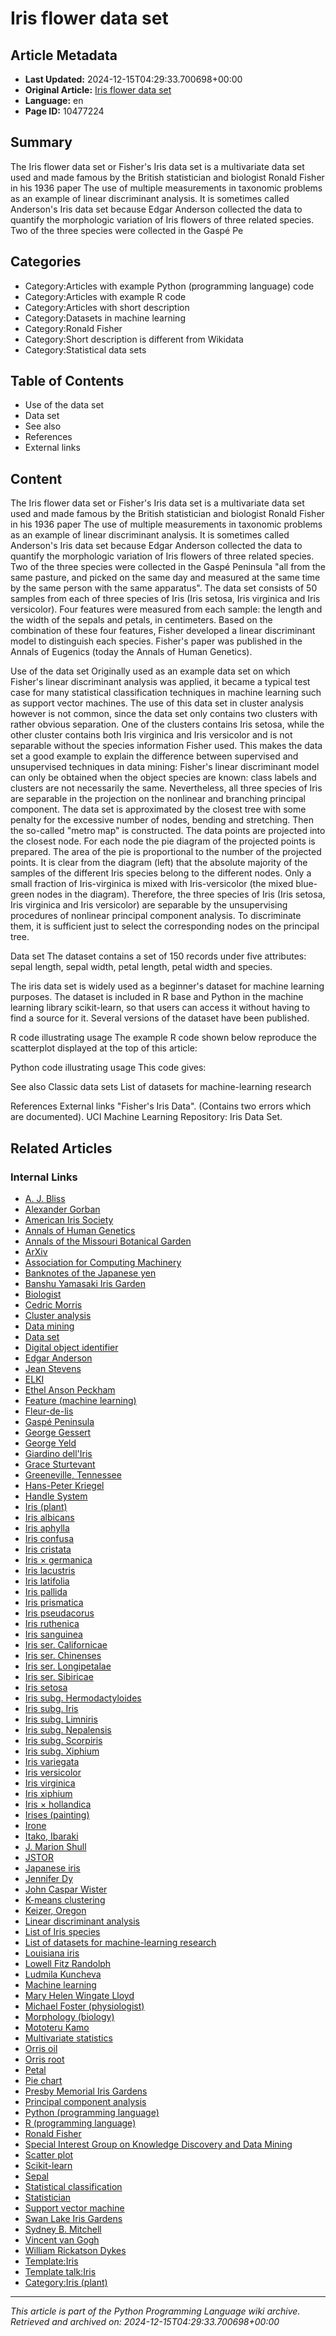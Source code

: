 # Iris flower data set

## Article Metadata

- **Last Updated:** 2024-12-15T04:29:33.700698+00:00
- **Original Article:** [Iris flower data set](https://en.wikipedia.org/wiki/Iris_flower_data_set)
- **Language:** en
- **Page ID:** 10477224

## Summary

The Iris flower data set or Fisher's Iris data set is a multivariate data set used and made famous by the British statistician and biologist Ronald Fisher in his 1936 paper The use of multiple measurements in taxonomic problems as an example of linear discriminant analysis. It is sometimes called Anderson's Iris data set because Edgar Anderson collected the data to quantify the morphologic variation of Iris flowers of three related species. Two of the three species were collected in the Gaspé Pe

## Categories

- Category:Articles with example Python (programming language) code
- Category:Articles with example R code
- Category:Articles with short description
- Category:Datasets in machine learning
- Category:Ronald Fisher
- Category:Short description is different from Wikidata
- Category:Statistical data sets

## Table of Contents

- Use of the data set
- Data set
- See also
- References
- External links

## Content

The Iris flower data set or Fisher's Iris data set is a multivariate data set used and made famous by the British statistician and biologist Ronald Fisher in his 1936 paper The use of multiple measurements in taxonomic problems as an example of linear discriminant analysis. It is sometimes called Anderson's Iris data set because Edgar Anderson collected the data to quantify the morphologic variation of Iris flowers of three related species. Two of the three species were collected in the Gaspé Peninsula "all from the same pasture, and picked on the same day and measured at the same time by the same person with the same apparatus".
The data set consists of 50 samples from each of three species of Iris (Iris setosa, Iris virginica and Iris versicolor). Four features were measured from each sample: the length and the width of the sepals and petals, in centimeters. Based on the combination of these four features, Fisher developed a linear discriminant model to distinguish each species. Fisher's paper was published in the Annals of Eugenics (today the Annals of Human Genetics).

Use of the data set
Originally used as an example data set on which Fisher's linear discriminant analysis was applied, it became a typical test case for many statistical classification techniques in machine learning such as support vector machines.
The use of this data set in cluster analysis however is not common, since the data set only contains two clusters with rather obvious separation. One of the clusters contains Iris setosa, while the other cluster contains both Iris virginica and Iris versicolor and is not separable without the species information Fisher used. This makes the data set a good example to explain the difference between supervised and unsupervised techniques in data mining: Fisher's linear discriminant model can only be obtained when the object species are known: class labels and clusters are not necessarily the same.
Nevertheless, all three species of Iris are separable in the projection on the nonlinear and branching principal component. The data set is approximated by the closest tree with some penalty for the excessive number of nodes, bending and stretching. Then the so-called "metro map" is constructed. The data points are projected into the closest node. For each node the pie diagram of the projected points is prepared. The area of the pie is proportional to the number of the projected points. It is clear from the diagram (left) that the absolute majority of the samples of the different Iris species belong to the different nodes. Only a small fraction of Iris-virginica is mixed with Iris-versicolor (the mixed blue-green nodes in the diagram). Therefore, the three species of Iris (Iris setosa, Iris virginica and Iris versicolor) are separable by the unsupervising procedures of nonlinear principal component analysis. To discriminate them, it is sufficient just to select the corresponding nodes on the principal tree.

Data set
The dataset contains a set of 150 records under five attributes: sepal length, sepal width, petal length, petal width and species.

The iris data set is widely used as a beginner's dataset for machine learning purposes. The dataset is included in R base and Python in the machine learning library scikit-learn, so that users can access it without having to find a source for it.
Several versions of the dataset have been published.

R code illustrating usage
The example R code shown below reproduce the scatterplot displayed at the top of this article:

Python code illustrating usage
This code gives:

See also
Classic data sets
List of datasets for machine-learning research

References
External links
"Fisher's Iris Data". (Contains two errors which are documented). UCI Machine Learning Repository: Iris Data Set.

## Related Articles

### Internal Links

- [A. J. Bliss](https://en.wikipedia.org/wiki/A._J._Bliss)
- [Alexander Gorban](https://en.wikipedia.org/wiki/Alexander_Gorban)
- [American Iris Society](https://en.wikipedia.org/wiki/American_Iris_Society)
- [Annals of Human Genetics](https://en.wikipedia.org/wiki/Annals_of_Human_Genetics)
- [Annals of the Missouri Botanical Garden](https://en.wikipedia.org/wiki/Annals_of_the_Missouri_Botanical_Garden)
- [ArXiv](https://en.wikipedia.org/wiki/ArXiv)
- [Association for Computing Machinery](https://en.wikipedia.org/wiki/Association_for_Computing_Machinery)
- [Banknotes of the Japanese yen](https://en.wikipedia.org/wiki/Banknotes_of_the_Japanese_yen)
- [Banshu Yamasaki Iris Garden](https://en.wikipedia.org/wiki/Banshu_Yamasaki_Iris_Garden)
- [Biologist](https://en.wikipedia.org/wiki/Biologist)
- [Cedric Morris](https://en.wikipedia.org/wiki/Cedric_Morris)
- [Cluster analysis](https://en.wikipedia.org/wiki/Cluster_analysis)
- [Data mining](https://en.wikipedia.org/wiki/Data_mining)
- [Data set](https://en.wikipedia.org/wiki/Data_set)
- [Digital object identifier](https://en.wikipedia.org/wiki/Digital_object_identifier)
- [Edgar Anderson](https://en.wikipedia.org/wiki/Edgar_Anderson)
- [Jean Stevens](https://en.wikipedia.org/wiki/Jean_Stevens)
- [ELKI](https://en.wikipedia.org/wiki/ELKI)
- [Ethel Anson Peckham](https://en.wikipedia.org/wiki/Ethel_Anson_Peckham)
- [Feature (machine learning)](https://en.wikipedia.org/wiki/Feature_(machine_learning))
- [Fleur-de-lis](https://en.wikipedia.org/wiki/Fleur-de-lis)
- [Gaspé Peninsula](https://en.wikipedia.org/wiki/Gasp%C3%A9_Peninsula)
- [George Gessert](https://en.wikipedia.org/wiki/George_Gessert)
- [George Yeld](https://en.wikipedia.org/wiki/George_Yeld)
- [Giardino dell'Iris](https://en.wikipedia.org/wiki/Giardino_dell%27Iris)
- [Grace Sturtevant](https://en.wikipedia.org/wiki/Grace_Sturtevant)
- [Greeneville, Tennessee](https://en.wikipedia.org/wiki/Greeneville,_Tennessee)
- [Hans-Peter Kriegel](https://en.wikipedia.org/wiki/Hans-Peter_Kriegel)
- [Handle System](https://en.wikipedia.org/wiki/Handle_System)
- [Iris (plant)](https://en.wikipedia.org/wiki/Iris_(plant))
- [Iris albicans](https://en.wikipedia.org/wiki/Iris_albicans)
- [Iris aphylla](https://en.wikipedia.org/wiki/Iris_aphylla)
- [Iris confusa](https://en.wikipedia.org/wiki/Iris_confusa)
- [Iris cristata](https://en.wikipedia.org/wiki/Iris_cristata)
- [Iris × germanica](https://en.wikipedia.org/wiki/Iris_%C3%97_germanica)
- [Iris lacustris](https://en.wikipedia.org/wiki/Iris_lacustris)
- [Iris latifolia](https://en.wikipedia.org/wiki/Iris_latifolia)
- [Iris pallida](https://en.wikipedia.org/wiki/Iris_pallida)
- [Iris prismatica](https://en.wikipedia.org/wiki/Iris_prismatica)
- [Iris pseudacorus](https://en.wikipedia.org/wiki/Iris_pseudacorus)
- [Iris ruthenica](https://en.wikipedia.org/wiki/Iris_ruthenica)
- [Iris sanguinea](https://en.wikipedia.org/wiki/Iris_sanguinea)
- [Iris ser. Californicae](https://en.wikipedia.org/wiki/Iris_ser._Californicae)
- [Iris ser. Chinenses](https://en.wikipedia.org/wiki/Iris_ser._Chinenses)
- [Iris ser. Longipetalae](https://en.wikipedia.org/wiki/Iris_ser._Longipetalae)
- [Iris ser. Sibiricae](https://en.wikipedia.org/wiki/Iris_ser._Sibiricae)
- [Iris setosa](https://en.wikipedia.org/wiki/Iris_setosa)
- [Iris subg. Hermodactyloides](https://en.wikipedia.org/wiki/Iris_subg._Hermodactyloides)
- [Iris subg. Iris](https://en.wikipedia.org/wiki/Iris_subg._Iris)
- [Iris subg. Limniris](https://en.wikipedia.org/wiki/Iris_subg._Limniris)
- [Iris subg. Nepalensis](https://en.wikipedia.org/wiki/Iris_subg._Nepalensis)
- [Iris subg. Scorpiris](https://en.wikipedia.org/wiki/Iris_subg._Scorpiris)
- [Iris subg. Xiphium](https://en.wikipedia.org/wiki/Iris_subg._Xiphium)
- [Iris variegata](https://en.wikipedia.org/wiki/Iris_variegata)
- [Iris versicolor](https://en.wikipedia.org/wiki/Iris_versicolor)
- [Iris virginica](https://en.wikipedia.org/wiki/Iris_virginica)
- [Iris xiphium](https://en.wikipedia.org/wiki/Iris_xiphium)
- [Iris × hollandica](https://en.wikipedia.org/wiki/Iris_%C3%97_hollandica)
- [Irises (painting)](https://en.wikipedia.org/wiki/Irises_(painting))
- [Irone](https://en.wikipedia.org/wiki/Irone)
- [Itako, Ibaraki](https://en.wikipedia.org/wiki/Itako,_Ibaraki)
- [J. Marion Shull](https://en.wikipedia.org/wiki/J._Marion_Shull)
- [JSTOR](https://en.wikipedia.org/wiki/JSTOR)
- [Japanese iris](https://en.wikipedia.org/wiki/Japanese_iris)
- [Jennifer Dy](https://en.wikipedia.org/wiki/Jennifer_Dy)
- [John Caspar Wister](https://en.wikipedia.org/wiki/John_Caspar_Wister)
- [K-means clustering](https://en.wikipedia.org/wiki/K-means_clustering)
- [Keizer, Oregon](https://en.wikipedia.org/wiki/Keizer,_Oregon)
- [Linear discriminant analysis](https://en.wikipedia.org/wiki/Linear_discriminant_analysis)
- [List of Iris species](https://en.wikipedia.org/wiki/List_of_Iris_species)
- [List of datasets for machine-learning research](https://en.wikipedia.org/wiki/List_of_datasets_for_machine-learning_research)
- [Louisiana iris](https://en.wikipedia.org/wiki/Louisiana_iris)
- [Lowell Fitz Randolph](https://en.wikipedia.org/wiki/Lowell_Fitz_Randolph)
- [Ludmila Kuncheva](https://en.wikipedia.org/wiki/Ludmila_Kuncheva)
- [Machine learning](https://en.wikipedia.org/wiki/Machine_learning)
- [Mary Helen Wingate Lloyd](https://en.wikipedia.org/wiki/Mary_Helen_Wingate_Lloyd)
- [Michael Foster (physiologist)](https://en.wikipedia.org/wiki/Michael_Foster_(physiologist))
- [Morphology (biology)](https://en.wikipedia.org/wiki/Morphology_(biology))
- [Mototeru Kamo](https://en.wikipedia.org/wiki/Mototeru_Kamo)
- [Multivariate statistics](https://en.wikipedia.org/wiki/Multivariate_statistics)
- [Orris oil](https://en.wikipedia.org/wiki/Orris_oil)
- [Orris root](https://en.wikipedia.org/wiki/Orris_root)
- [Petal](https://en.wikipedia.org/wiki/Petal)
- [Pie chart](https://en.wikipedia.org/wiki/Pie_chart)
- [Presby Memorial Iris Gardens](https://en.wikipedia.org/wiki/Presby_Memorial_Iris_Gardens)
- [Principal component analysis](https://en.wikipedia.org/wiki/Principal_component_analysis)
- [Python (programming language)](https://en.wikipedia.org/wiki/Python_(programming_language))
- [R (programming language)](https://en.wikipedia.org/wiki/R_(programming_language))
- [Ronald Fisher](https://en.wikipedia.org/wiki/Ronald_Fisher)
- [Special Interest Group on Knowledge Discovery and Data Mining](https://en.wikipedia.org/wiki/Special_Interest_Group_on_Knowledge_Discovery_and_Data_Mining)
- [Scatter plot](https://en.wikipedia.org/wiki/Scatter_plot)
- [Scikit-learn](https://en.wikipedia.org/wiki/Scikit-learn)
- [Sepal](https://en.wikipedia.org/wiki/Sepal)
- [Statistical classification](https://en.wikipedia.org/wiki/Statistical_classification)
- [Statistician](https://en.wikipedia.org/wiki/Statistician)
- [Support vector machine](https://en.wikipedia.org/wiki/Support_vector_machine)
- [Swan Lake Iris Gardens](https://en.wikipedia.org/wiki/Swan_Lake_Iris_Gardens)
- [Sydney B. Mitchell](https://en.wikipedia.org/wiki/Sydney_B._Mitchell)
- [Vincent van Gogh](https://en.wikipedia.org/wiki/Vincent_van_Gogh)
- [William Rickatson Dykes](https://en.wikipedia.org/wiki/William_Rickatson_Dykes)
- [Template:Iris](https://en.wikipedia.org/wiki/Template:Iris)
- [Template talk:Iris](https://en.wikipedia.org/wiki/Template_talk:Iris)
- [Category:Iris (plant)](https://en.wikipedia.org/wiki/Category:Iris_(plant))

---
_This article is part of the Python Programming Language wiki archive._
_Retrieved and archived on: 2024-12-15T04:29:33.700698+00:00_